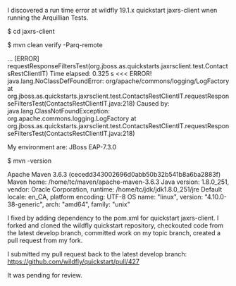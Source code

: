 I discovered a run time error at wildfly 19.1.x quickstart jaxrs-client wnen running the Arquillian Tests.

$ cd jaxrs-client

$ mvn clean verify -Parq-remote

...
[ERROR] requestResponseFiltersTest(org.jboss.as.quickstarts.jaxrsclient.test.ContactsRestClientIT)  Time elapsed: 0.325 s  <<< ERROR!
java.lang.NoClassDefFoundError: org/apache/commons/logging/LogFactory
	at org.jboss.as.quickstarts.jaxrsclient.test.ContactsRestClientIT.requestResponseFiltersTest(ContactsRestClientIT.java:218)
Caused by: java.lang.ClassNotFoundException: org.apache.commons.logging.LogFactory
	at org.jboss.as.quickstarts.jaxrsclient.test.ContactsRestClientIT.requestResponseFiltersTest(ContactsRestClientIT.java:218)

My environment are:
JBoss EAP-7.3.0

$ mvn -version

Apache Maven 3.6.3 (cecedd343002696d0abb50b32b541b8a6ba2883f)
Maven home: /home/tc/maven/apache-maven-3.6.3
Java version: 1.8.0_251, vendor: Oracle Corporation, runtime: /home/tc/jdk/jdk1.8.0_251/jre
Default locale: en_CA, platform encoding: UTF-8
OS name: "linux", version: "4.10.0-38-generic", arch: "amd64", family: "unix"

I fixed by adding dependency to the pom.xml for quickstart jaxrs-client.
I forked and cloned the wildfly quickstart repository, checkouted code from the latest develop branch, committed  work on my topic branch, created a pull request from my fork.

I submitted my pull request back to the latest develop branch:
https://github.com/wildfly/quickstart/pull/427

It was pending for review.

